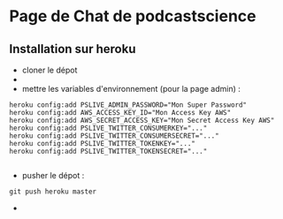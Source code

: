 # Page de Chat de podcastscience


## Installation sur heroku


* cloner le dépot 
* 
* mettre les variables d'environnement (pour la page admin) : 

```````
heroku config:add PSLIVE_ADMIN_PASSWORD="Mon Super Password"
heroku config:add AWS_ACCESS_KEY_ID="Mon Access Key AWS"
heroku config:add AWS_SECRET_ACCESS_KEY="Mon Secret Access Key AWS"
heroku config:add PSLIVE_TWITTER_CONSUMERKEY="..."   
heroku config:add PSLIVE_TWITTER_CONSUMERSECRET="..."
heroku config:add PSLIVE_TWITTER_TOKENKEY="..."      
heroku config:add PSLIVE_TWITTER_TOKENSECRET="..."   


```````


* pusher le dépot : 

```````
git push heroku master

```````


*